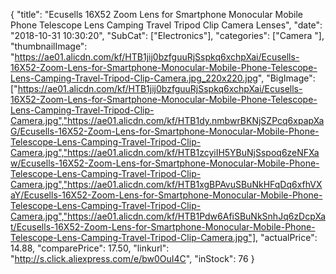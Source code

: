 {
	"title": "Ecusells 16X52 Zoom Lens for Smartphone Monocular Mobile Phone Telescope Lens Camping Travel Tripod Clip Camera Lenses",
	"date": "2018-10-31 10:30:20",
	"SubCat": ["Electronics"],
	"categories": ["Camera "],
	"thumbnailImage": "https://ae01.alicdn.com/kf/HTB1jij0bzfguuRjSspkq6xchpXai/Ecusells-16X52-Zoom-Lens-for-Smartphone-Monocular-Mobile-Phone-Telescope-Lens-Camping-Travel-Tripod-Clip-Camera.jpg_220x220.jpg",
	"BigImage": ["https://ae01.alicdn.com/kf/HTB1jij0bzfguuRjSspkq6xchpXai/Ecusells-16X52-Zoom-Lens-for-Smartphone-Monocular-Mobile-Phone-Telescope-Lens-Camping-Travel-Tripod-Clip-Camera.jpg","https://ae01.alicdn.com/kf/HTB1dy.nmbwrBKNjSZPcq6xpapXaG/Ecusells-16X52-Zoom-Lens-for-Smartphone-Monocular-Mobile-Phone-Telescope-Lens-Camping-Travel-Tripod-Clip-Camera.jpg","https://ae01.alicdn.com/kf/HTB1zcyiIH5YBuNjSspoq6zeNFXaw/Ecusells-16X52-Zoom-Lens-for-Smartphone-Monocular-Mobile-Phone-Telescope-Lens-Camping-Travel-Tripod-Clip-Camera.jpg","https://ae01.alicdn.com/kf/HTB1xgBPAvuSBuNkHFqDq6xfhVXaY/Ecusells-16X52-Zoom-Lens-for-Smartphone-Monocular-Mobile-Phone-Telescope-Lens-Camping-Travel-Tripod-Clip-Camera.jpg","https://ae01.alicdn.com/kf/HTB1Pdw6AfiSBuNkSnhJq6zDcpXat/Ecusells-16X52-Zoom-Lens-for-Smartphone-Monocular-Mobile-Phone-Telescope-Lens-Camping-Travel-Tripod-Clip-Camera.jpg"],
	"actualPrice": 14.88,
	"comparePrice": 17.50,
	"linkurl": "http://s.click.aliexpress.com/e/bw0OuI4C",
	"inStock": 76
}

